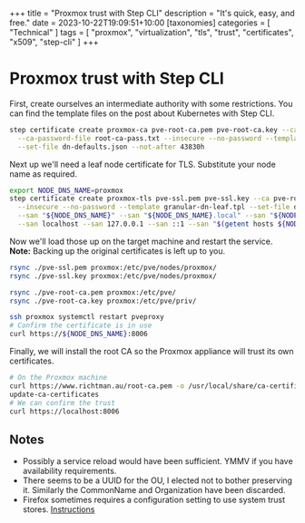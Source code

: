 +++
title = "Proxmox trust with Step CLI"
description = "It's quick, easy, and free."
date = 2023-10-22T19:09:51+10:00
[taxonomies]
categories = [ "Technical" ]
tags = [ "proxmox", "virtualization", "tls", "trust", "certificates", "x509", "step-cli" ]
+++

# Proxmox trust with Step CLI

First, create ourselves an intermediate authority with some restrictions.
You can find the template files on the post about Kubernetes with Step CLI.

```sh
step certificate create proxmox-ca pve-root-ca.pem pve-root-ca.key --ca root-ca.pem --ca-key root-ca-key.pem \
  --ca-password-file root-ca-pass.txt --insecure --no-password --template granular-dn-intermediate.tpl \
  --set-file dn-defaults.json --not-after 43830h
```

Next up we'll need a leaf node certificate for TLS.
Substitute your node name as required.

```sh
export NODE_DNS_NAME=proxmox
step certificate create proxmox-tls pve-ssl.pem pve-ssl.key --ca pve-root-ca.pem --ca-key pve-root-ca.key \
  --insecure --no-password --template granular-dn-leaf.tpl --set-file dn-defaults.json --not-after 2160h --bundle \
  --san "${NODE_DNS_NAME}" --san "${NODE_DNS_NAME}.local" --san "${NODE_DNS_NAME}.internal" \
  --san localhost --san 127.0.0.1 --san ::1 --san "$(getent hosts ${NODE_DNS_NAME} | cut -f1 -d' ')"
```

Now we'll load those up on the target machine and restart the service.
**Note:** Backing up the original certificates is left up to you.

```sh
rsync ./pve-ssl.pem proxmox:/etc/pve/nodes/proxmox/
rsync ./pve-ssl.key proxmox:/etc/pve/nodes/proxmox/

rsync ./pve-root-ca.pem proxmox:/etc/pve/
rsync ./pve-root-ca.key proxmox:/etc/pve/priv/

ssh proxmox systemctl restart pveproxy
# Confirm the certificate is in use
curl https://${NODE_DNS_NAME}:8006
```

Finally, we will install the root CA so the Proxmox appliance will trust its own certificates.

```sh
# On the Proxmox machine
curl https://www.richtman.au/root-ca.pem -o /usr/local/share/ca-certificates/richtman-au.crt
update-ca-certificates
# We can confirm the trust
curl https://localhost:8006
```

## Notes

- Possibly a service reload would have been sufficient. YMMV if you have availability requirements.
- There seems to be a UUID for the OU, I elected not to bother preserving it.
  Similarly the CommonName and Organization have been discarded.
- Firefox sometimes requires a configuration setting to use system trust stores.
  [Instructions](https://support.mozilla.org/en-US/kb/setting-certificate-authorities-firefox)
